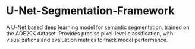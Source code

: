 # U-Net-Segmentation-Framework
A U-Net based deep learning model for semantic segmentation, trained on the ADE20K dataset. Provides precise pixel-level classification, with visualizations and evaluation metrics to track model performance.
